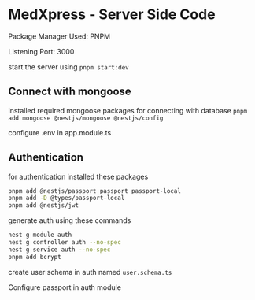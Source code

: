 # MedXpress - Server Side Code

Package Manager Used: PNPM

Listening Port: 3000

start the server using `pnpm start:dev`

## Connect with mongoose

installed required mongoose packages for connecting with database
`pnpm add mongoose @nestjs/mongoose @nestjs/config`

configure .env in app.module.ts

## Authentication

for authentication installed these packages

```bash
pnpm add @nestjs/passport passport passport-local
pnpm add -D @types/passport-local
pnpm add @nestjs/jwt
```

generate auth using these commands

```bash
nest g module auth
nest g controller auth --no-spec
nest g service auth --no-spec
pnpm add bcrypt
```

create user schema in auth named `user.schema.ts`

Configure passport in auth module
